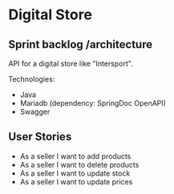 # Digital Store

## Sprint backlog /architecture 

API for a digital store like "Intersport". 

Technologies:
 - Java
 - Mariadb (dependency: SpringDoc OpenAPI)
 - Swagger

## User Stories
 - As a seller I want to add products
 - As a seller I want to delete products
 - As a seller I want to update stock
 - As a seller I want to update prices